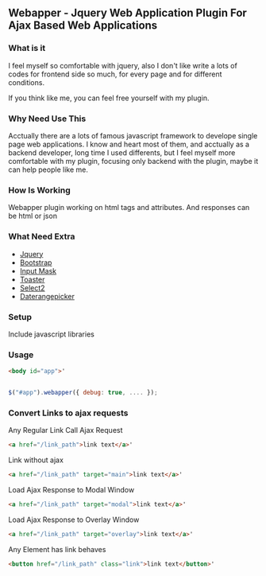 ## Webapper - Jquery Web Application Plugin For Ajax Based Web Applications

### What is it

I feel myself so comfortable with jquery, also I don't like write a lots of codes for frontend side so much, for every page and for different conditions. 

If you think like me, you can feel free yourself with my plugin.

### Why Need Use This

Acctually there are a lots of famous javascript framework to develope single page web applications.
I know and heart most of them, and acctually as a backend developer, long time I used differents, but I feel myself more comfortable with my plugin, focusing only backend with the plugin, maybe it can help people like me.

### How Is Working

Webapper plugin working on html tags and attributes.
And responses can be html or json

### What Need Extra

* [Jquery](https://jquery.com/)
* [Bootstrap](http://getbootstrap.com/)
* [Input Mask](http://github.com/RobinHerbots/jquery.inputmask)
* [Toaster](https://github.com/CodeSeven/toastr)
* [Select2](https://select2.github.io/)
* [Daterangepicker](http://www.daterangepicker.com/)

### Setup

Include javascript libraries


### Usage

```html
<body id="app">'
```

```javascript

$("#app").webapper({ debug: true, .... });

```

### Convert Links to ajax requests

Any Regular Link Call Ajax Request

```html
<a href="/link_path">link text</a>'
```

Link without ajax

```html
<a href="/link_path" target="main">link text</a>'
```

Load Ajax Response to Modal Window

```html
<a href="/link_path" target="modal">link text</a>'
```

Load Ajax Response to Overlay Window

```html
<a href="/link_path" target="overlay">link text</a>'
```

Any Element has link behaves

```html
<button href="/link_path" class="link">link text</button>'
```


